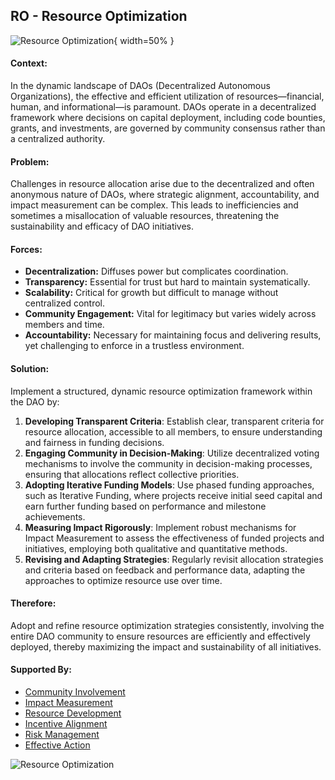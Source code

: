 ## RO - Resource Optimization

![Resource Optimization](output/illustrations/resource_optimization.png){ width=50% }

#### Context:
In the dynamic landscape of DAOs (Decentralized Autonomous Organizations), the effective and efficient utilization of resources—financial, human, and informational—is paramount. DAOs operate in a decentralized framework where decisions on capital deployment, including code bounties, grants, and investments, are governed by community consensus rather than a centralized authority.

#### Problem:
Challenges in resource allocation arise due to the decentralized and often anonymous nature of DAOs, where strategic alignment, accountability, and impact measurement can be complex. This leads to inefficiencies and sometimes a misallocation of valuable resources, threatening the sustainability and efficacy of DAO initiatives.

#### Forces:

- **Decentralization:** Diffuses power but complicates coordination.
- **Transparency:** Essential for trust but hard to maintain systematically.
- **Scalability:** Critical for growth but difficult to manage without centralized control.
- **Community Engagement:** Vital for legitimacy but varies widely across members and time.
- **Accountability:** Necessary for maintaining focus and delivering results, yet challenging to enforce in a trustless environment.

#### Solution:
Implement a structured, dynamic resource optimization framework within the DAO by:

1. **Developing Transparent Criteria**: Establish clear, transparent criteria for resource allocation, accessible to all members, to ensure understanding and fairness in funding decisions.
2. **Engaging Community in Decision-Making**: Utilize decentralized voting mechanisms to involve the community in decision-making processes, ensuring that allocations reflect collective priorities.
3. **Adopting Iterative Funding Models**: Use phased funding approaches, such as Iterative Funding, where projects receive initial seed capital and earn further funding based on performance and milestone achievements.
4. **Measuring Impact Rigorously**: Implement robust mechanisms for Impact Measurement to assess the effectiveness of funded projects and initiatives, employing both qualitative and quantitative methods.
5. **Revising and Adapting Strategies**: Regularly revisit allocation strategies and criteria based on feedback and performance data, adapting the approaches to optimize resource use over time.

#### Therefore:
Adopt and refine resource optimization strategies consistently, involving the entire DAO community to ensure resources are efficiently and effectively deployed, thereby maximizing the impact and sustainability of all initiatives.

#### Supported By:
* [Community Involvement](/patterns/community_involvement.html)
* [Impact Measurement](/patterns/impact_measurement.html)
* [Resource Development](/patterns/resource_development.html)
* [Incentive Alignment](/patterns/incentive_alignment.html)
* [Risk Management](/patterns/risk_management.html)
* [Effective Action](/patterns/effective_action.html)

![Resource Optimization](output/resource_optimization_specific_graph.png)
